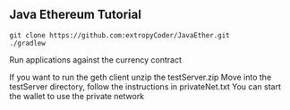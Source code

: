 ## Java Ethereum Tutorial
```
git clone https://github.com:extropyCoder/JavaEther.git
./gradlew 
```
Run applications against the currency contract 

If you want to run the geth client unzip the testServer.zip
Move into the testServer directory, follow the instructions in privateNet.txt
You can start the wallet to use the private network 
